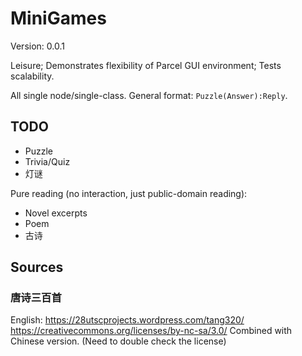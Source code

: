 ﻿# MiniGames

Version: 0.0.1

Leisure; Demonstrates flexibility of Parcel GUI environment; Tests scalability.

All single node/single-class. General format: `Puzzle(Answer):Reply`.

## TODO

* Puzzle
* Trivia/Quiz
* 灯谜

Pure reading (no interaction, just public-domain reading):
* Novel excerpts
* Poem
* 古诗

## Sources

### 唐诗三百首

English: https://28utscprojects.wordpress.com/tang320/ https://creativecommons.org/licenses/by-nc-sa/3.0/ Combined with Chinese version. (Need to double check the license)